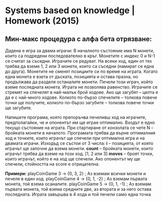 # Systems based on knowledge | Homework (2015)

## Мин-макс процедура с алфа бета отрязване:

Дадена е игра за двама играчи: В началното състояние има N монети, които са подредени последователно в кръг. Монетите с индекс 0 и N-1 се считат за съседни.
Играчите се редуват. На всеки ход, един от тях трябва да вземе 1, 2 или 3 монети, които са съседни (намират се една до друга). Монетите не сменят позициите си по време на играта. Когато една монета е взета от дъската, позицията и остава празна, но продължава да разделя останалите монети. 
Печели този играч, който вземе последната монета. Играта не позволява равенство. Играчите се стремят на спечелят в най-малък брой ходове. Ако ще загубят – целта е да е с най-много ходове. Колкото по-бързо спечелите – толкова повече точки ще получите, колкото по-бързо загубите – толкова повече точки ще загубите. 

Напишете програма, която препоръчва печеливш ход на играчите, предполагайки, че  и опонентът им ще играе оптимално. 
Входът е едно текущо състояние на играта. При стартиране от конзолата се чете N – бройката монети в началото. 
Програмата трябва да върне оптималния ход и точките, които играчът ще спечели при оптимална игра и на двамата играчи. Изходъд се състои от 3 числа: 
**i** – позицията, от която играчът ще започне да взема монети. 
**count** – бройката монети, които играчът трябва да вземе на този ход. [1, 2 или 3]
**moves** – броят точки, които играчът, който е на ход ще спечели. Ако опонентът му ще спечели, стойността на score е отрицателна. 

**Примери:**
playCoinGame 3 -> {0, 3, 2} ; Аз вземам всички монети и печеля в един ход. 
playCoinGame 4 -> {0, 1, -2} ; Аз вземам първата монета, той взема осаналите. 
playCoinGame 5 -> {0, 1, -1} ; Аз вземам първата монета, той взема средните две, аз втората и за него остава последната. Играта завършва в 4 хода и той печели само една точка


